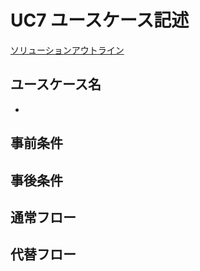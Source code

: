 # UC7 ユースケース記述
[ソリューションアウトライン](../ソリューションアウトライン.md)
## ユースケース名
* 
## 事前条件


## 事後条件

## 通常フロー

## 代替フロー